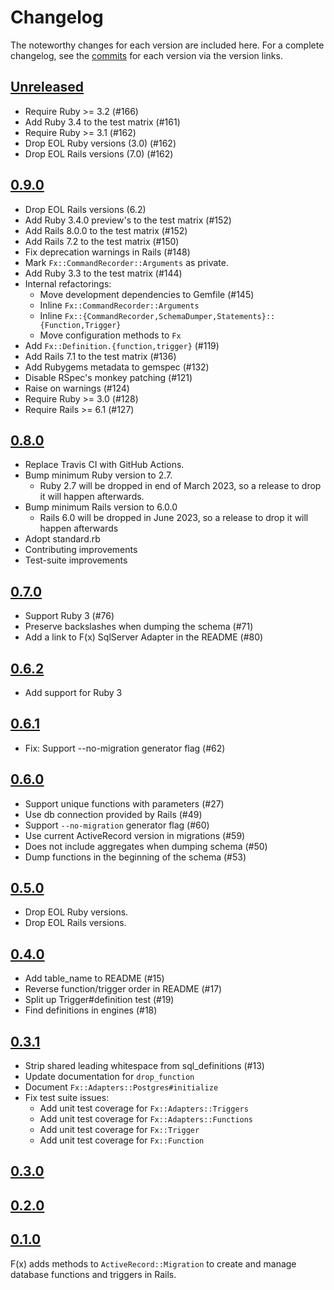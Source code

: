 # Changelog

The noteworthy changes for each version are included here. For a complete
changelog, see the [commits] for each version via the version links.

[commits]: https://github.com/teoljungberg/fx/commits/master

## [Unreleased]

[Unreleased]: https://github.com/teoljungberg/fx/compare/v0.9.0..HEAD

- Require Ruby >= 3.2 (#166)
- Add Ruby 3.4 to the test matrix (#161)
- Require Ruby >= 3.1 (#162)
- Drop EOL Ruby versions (3.0) (#162)
- Drop EOL Rails versions (7.0) (#162)

## [0.9.0]

[0.9.0]: https://github.com/teoljungberg/fx/compare/v0.8.0...v0.9.0

- Drop EOL Rails versions (6.2)
- Add Ruby 3.4.0 preview's to the test matrix (#152)
- Add Rails 8.0.0 to the test matrix (#152)
- Add Rails 7.2 to the test matrix (#150)
- Fix deprecation warnings in Rails (#148)
- Mark `Fx::CommandRecorder::Arguments` as private.
- Add Ruby 3.3 to the test matrix (#144)
- Internal refactorings:
  - Move development dependencies to Gemfile (#145)
  - Inline `Fx::CommandRecorder::Arguments`
  - Inline `Fx::{CommandRecorder,SchemaDumper,Statements}::{Function,Trigger}`
  - Move configuration methods to `Fx`
- Add `Fx::Definition.{function,trigger}` (#119)
- Add Rails 7.1 to the test matrix (#136)
- Add Rubygems metadata to gemspec (#132)
- Disable RSpec's monkey patching (#121)
- Raise on warnings (#124)
- Require Ruby >= 3.0 (#128)
- Require Rails >= 6.1 (#127)

## [0.8.0]

[0.8.0]: https://github.com/teoljungberg/fx/compare/v0.7.0...v0.8.0

- Replace Travis CI with GitHub Actions.
- Bump minimum Ruby version to 2.7.
   - Ruby 2.7 will be dropped in end of March 2023, so a release to drop it will
     happen afterwards.
- Bump minimum Rails version to 6.0.0
   - Rails 6.0 will be dropped in June 2023, so a release to drop it will happen
     afterwards
- Adopt standard.rb
- Contributing improvements
- Test-suite improvements

## [0.7.0]

[0.7.0]: https://github.com/teoljungberg/fx/compare/v0.6.2...v0.7.0

- Support Ruby 3 (#76)
- Preserve backslashes when dumping the schema (#71)
- Add a link to F(x) SqlServer Adapter in the README (#80)

## [0.6.2]

[0.6.2]: https://github.com/teoljungberg/fx/compare/v0.6.1...v0.6.2

- Add support for Ruby 3

## [0.6.1]

[0.6.1]: https://github.com/teoljungberg/fx/compare/v0.6.0...v0.6.1

- Fix: Support --no-migration generator flag (#62)

## [0.6.0]

[0.6.0]: https://github.com/teoljungberg/fx/compare/v0.5.0...v0.6.0

- Support unique functions with parameters (#27)
- Use db connection provided by Rails (#49)
- Support `--no-migration` generator flag (#60)
- Use current ActiveRecord version in migrations (#59)
- Does not include aggregates when dumping schema (#50)
- Dump functions in the beginning of the schema (#53)

## [0.5.0]

[0.5.0]: https://github.com/teoljungberg/fx/compare/v0.4.0...v0.5.0

- Drop EOL Ruby versions.
- Drop EOL Rails versions.

## [0.4.0]

[0.4.0]: https://github.com/teoljungberg/fx/compare/v0.3.1...v0.4.0

- Add table_name to README (#15)
- Reverse function/trigger order in README (#17)
- Split up Trigger#definition test (#19)
- Find definitions in engines (#18)

## [0.3.1]

[0.3.1]: https://github.com/teoljungberg/fx/compare/v0.3.0...v0.3.1

- Strip shared leading whitespace from sql_definitions (#13)
- Update documentation for `drop_function`
- Document `Fx::Adapters::Postgres#initialize`
- Fix test suite issues:
   - Add unit test coverage for `Fx::Adapters::Triggers`
   - Add unit test coverage for `Fx::Adapters::Functions`
   - Add unit test coverage for `Fx::Trigger`
   - Add unit test coverage for `Fx::Function`

## [0.3.0]

[0.3.0]: https://github.com/teoljungberg/fx/compare/v0.2.0...v0.3.0

## [0.2.0]

[0.2.0]: https://github.com/teoljungberg/fx/compare/v0.1.0...v0.2.0

## [0.1.0]

F(x) adds methods to `ActiveRecord::Migration` to create and manage database
functions and triggers in Rails.

[0.1.0]: https://github.com/teoljungberg/fx/compare/4ccf986643d9de82038977eff8c6b1a4a716d698...v0.1.0
